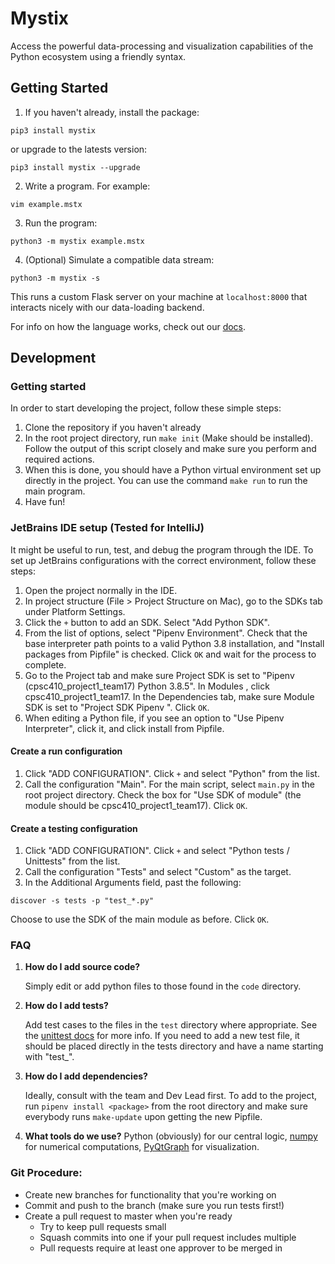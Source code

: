 # Mystix
Access the powerful data-processing and visualization capabilities of the Python 
ecosystem using a friendly syntax.

## Getting Started
1. If you haven't already, install the package:
```
pip3 install mystix
```
or upgrade to the latests version:
```
pip3 install mystix --upgrade
```
2. Write a program. For example:
```
vim example.mstx
```
3. Run the program:
```
python3 -m mystix example.mstx
```
4. (Optional) Simulate a compatible data stream:
```
python3 -m mystix -s
```
This runs a custom Flask server on your machine at `localhost:8000` that interacts nicely with our data-loading backend.

For info on how the language works, check out our [docs](documentation.md).

## Development
### Getting started
In order to start developing the project, follow these simple steps:
1. Clone the repository if you haven't already
2. In the root project directory, run `make init` (Make should be installed). Follow
the output of this script closely and make sure you perform and required actions.
3. When this is done, you should have a Python virtual environment set up directly
 in the project. You can use the command `make run` to run the main program.
4. Have fun!
### JetBrains IDE setup (Tested for IntelliJ)
It might be useful to run, test, and debug the program through the IDE.
To set up JetBrains configurations with the correct environment, follow these
steps:
1. Open the project normally in the IDE.
2. In project structure (File > Project Structure on Mac), go to
the SDKs tab under Platform Settings.
3. Click the `+` button to add an SDK. Select "Add Python SDK".
4. From the list of options, select "Pipenv Environment". Check that the base 
interpreter path points to a valid Python 3.8 installation, and "Install packages
from Pipfile" is checked. Click `OK` and wait for the process to complete.
5. Go to the Project tab and make sure Project SDK is set to "Pipenv
 (cpsc410_project1_team17) Python 3.8.5". In Modules , click cpsc410_project1_team17.
 In the Dependencies tab, make sure Module SDK is set to "Project SDK Pipenv
 ". Click `OK`.
6. When editing a Python file, if you see an option to "Use Pipenv Interpreter", click
it, and click install from Pipfile.
#### Create a run configuration
1. Click "ADD CONFIGURATION". Click `+` and select "Python" from the list.
2. Call the configuration "Main". For the main script, select `main.py` in the
 root project directory. Check the box for "Use SDK of module" (the module should be
 cpsc410_project1_team17). Click `OK`.
#### Create a testing configuration
1. Click "ADD CONFIGURATION". Click `+` and select "Python tests / Unittests" from the
 list.
2. Call the configuration "Tests" and select "Custom" as the target.
3. In the Additional Arguments field, past the following:
```
discover -s tests -p "test_*.py"
```
Choose to use the SDK of the main module as before. Click `OK`.
### FAQ
1. **How do I add source code?**

    Simply edit or add python files to those found in the `code` directory.

2. **How do I add tests?**

    Add test cases to the files in the `test` directory where appropriate.
See the [unittest docs](https://docs.python.org/3/library/unittest.html)
for more info. If you need to add a new test file, it should be placed directly
in the tests directory and have a name starting with "test_".

3. **How do I add dependencies?**

    Ideally, consult with the team and Dev Lead first. To add to the project,
run `pipenv install <package>` from the root directory and make sure everybody
runs `make-update` upon getting the new Pipfile.

4. **What tools do we use?**
Python (obviously) for our central logic, [numpy](https://numpy.org/doc/stable/user/quickstart.html) for numerical computations, [PyQtGraph](https://pyqtgraph.readthedocs.io/en/latest/introduction.html#examples) for visualization.

### Git Procedure:
- Create new branches for functionality that you're working on
- Commit and push to the branch (make sure you run tests first!)
- Create a pull request to master when you're ready
  - Try to keep pull requests small
  - Squash commits into one if your pull request includes multiple
  - Pull requests require at least one approver to be merged in
